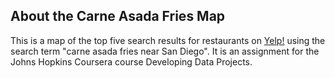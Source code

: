 ## About the Carne Asada Fries Map 

This is a map of the top five search results for restaurants on 
[Yelp!](yelp.com) using the search term "carne asada fries near San Diego". It 
is an assignment for the Johns Hopkins Coursera course Developing Data Projects. 